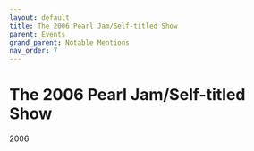 ```yaml
---
layout: default
title: The 2006 Pearl Jam/Self-titled Show
parent: Events
grand_parent: Notable Mentions
nav_order: 7
---
```


# The 2006 Pearl Jam/Self-titled Show

2006
